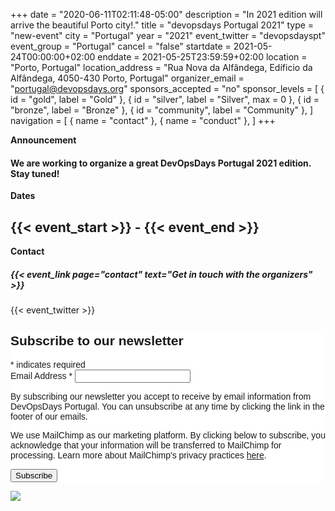 +++
date = "2020-06-11T02:11:48-05:00"
description = "In 2021 edition will arrive the beautiful Porto city!."
title = "devopsdays Portugal 2021"
type = "new-event"
city = "Portugal"
year = "2021"
event_twitter = "devopsdayspt"
event_group = "Portugal"
cancel = "false"
startdate = 2021-05-24T00:00:00+02:00
enddate = 2021-05-25T23:59:59+02:00
location = "Porto, Portugal"
location_address = "Rua Nova da Alfândega, Edíficio da Alfândega, 4050-430 Porto, Portugal"
organizer_email = "portugal@devopsdays.org"
sponsors_accepted = "no"
sponsor_levels = [
    { id = "gold", label = "Gold" },
    { id = "silver", label = "Silver", max = 0 },
    { id = "bronze", label = "Bronze" },
    { id = "community", label = "Community" },
]
navigation = [
    { name = "contact" },
    { name = "conduct" },
]
+++
<div class = "row">
  <div class = "col-md-2">
    <strong>Announcement</strong>
  </div>
  <div class = "col-md-8">
    <h4><strong>We are working to organize a great DevOpsDays Portugal 2021 edition. Stay tuned!</strong></h4>
  </div>
</div>

<div class = "row">
  <div class = "col-md-2">
    <strong>Dates</strong>
  </div>
  <div class = "col-md-8">
    <h2><strong>{{< event_start >}} - {{< event_end >}}</strong></h2>
  </div>
</div>

<!-- <div class = "row">
  <div class = "col-md-2">
    <strong>Location</strong>
  </div>
  <div class = "col-md-8">
    {{< event_location >}}
  </div>
</div> -->

<!-- <div class = "row">
  <div class = "col-md-2">
    <strong>Register</strong>
  </div>
  <div class = "col-md-8">
    {{< event_link page="registration" text="Register to attend the conference!" >}}
  </div>
</div> -->

<!-- <div class = "row">
  <div class = "col-md-2">
    <strong>Propose</strong>
  </div>
  <div class = "col-md-8">
    <h5><strong>{{< event_link page="propose" text="CFP OPEN - Propose a talk!" >}}</strong></h5>
  </div>
</div> -->

<!-- <div class = "row">
  <div class = "col-md-2">
    <strong>Program</strong>
  </div>
  <div class = "col-md-8">
    View the {{< event_link page="program" text="program." >}}
  </div>
</div> -->

<!-- <div class = "row">
  <div class = "col-md-2">
    <strong>Speakers</strong>
  </div>
  <div class = "col-md-8">
    Check out the {{< event_link page="speakers" text="speakers!" >}}
  </div>
</div> -->

<!-- <div class = "row">
  <div class = "col-md-2">
    <strong>Sponsors</strong>
  </div>
  <div class = "col-md-8">
     <h5><strong>{{< event_link page="sponsor" text="Sponsor the conference!" >}}</strong></h5>
  </div>
</div> -->

<div class = "row">
  <div class = "col-md-2">
    <strong>Contact</strong>
  </div>
  <div class = "col-md-8">
    <h5><strong>{{< event_link page="contact" text="Get in touch with the organizers" >}}</strong></h5>
  </div>
</div>

<div class = "row">
  <div class = "col-md-2">
    {{< event_twitter >}}
  </div>
</div>


<div class="container">
  <div class="row">
    <div class="col-12">
      <div class="row justify-content-center">
        <!--<img src="/events/2019-portugal/logo.png" class="img-fluid mx-auto">-->
      </div>
    </div>
    <div class="col-sm-6">
      <!-- <p><b>DevOpsDays Portugal 2020 it's the second edition and it's powered by <a href="https://www.meetup.com/pt-BR/DevOps-Lisbon/">DevOps Lisbon</a>, <a href="https://www.meetup.com/devopsporto/">DevOps Porto</a> and <a href="https://www.meetup.com/DevOps-Braga/">DevOps Braga</a>, the three main communities dedicated to DevOps in Portugal.</b></p><p><b>For this edition we climbed north and have chosen Porto as the city that will host DevOpsDays Portugal second edition. More details ahead.</b></p> -->
      <!--<p><b> The conference this year will focus on real world experience reports from diverse organizations in Portugal and abroad. Covered topics will include Culture, Automation, Lean, Measurement, and Sharing (CALMS), and others. </b></p>-->
    </div>
    <div class="col-sm-6">
  <!-- Begin MailChimp Signup Form -->
  <link href="//cdn-images.mailchimp.com/embedcode/classic-10_7.css" rel="stylesheet" type="text/css">
  <style type="text/css">
    #mc_embed_signup {
      background: #fff;
      clear: left;
      font: 14px Helvetica, Arial, sans-serif;
    }

    /* Add your own MailChimp form style overrides in your site stylesheet or in this style block.
          We recommend moving this block and the preceding CSS link to the HEAD of your HTML file. */
  </style>
  <style type="text/css">
    #mc-embedded-subscribe-form input[type=checkbox] {
      display: inline;
      width: auto;
      margin-right: 10px;
    }

    #mergeRow-gdpr {
      margin-top: 20px;
    }

    #mergeRow-gdpr fieldset label {
      font-weight: normal;
    }

    #mc-embedded-subscribe-form .mc_fieldset {
      border: none;
      min-height: 0px;
      padding-bottom: 0px;
    }
  </style>
  <div id="mc_embed_signup">
    <form action="https://gmail.us20.list-manage.com/subscribe/post?u=2e8d8cffce2ab92919b60b1ef&id=dfb70052da" method="post" id="mc-embedded-subscribe-form" name="mc-embedded-subscribe-form" class="validate" target="_blank" novalidate>
      <div id="mc_embed_signup_scroll">
        <h2>Subscribe to our newsletter</h2>
        <div class="indicates-required"><span class="asterisk">*</span> indicates required</div>
        <div class="mc-field-group">
          <label for="mce-EMAIL">Email Address <span class="asterisk">*</span>
          </label>
          <input type="email" value="" name="EMAIL" class="required email" id="mce-EMAIL">
        </div>
        <div id="mergeRow-gdpr" class="mergeRow gdpr-mergeRow content__gdprBlock mc-field-group">
          <div class="content__gdpr">
            <!--<label>Communication Permissions</label>-->
            <p>By subscribing our newsletter you accept to receive by email information from DevOpsDays Portugal. You can unsubscribe at any time by clicking the link in the footer of our emails.</p>
            <!--<fieldset class="mc_fieldset gdprRequired mc-field-group" name="interestgroup_field">
              <label class="checkbox subfield" for="gdpr_325"><input type="checkbox" id="gdpr_325" name="gdpr[325]"
                  value="Y" class="av-checkbox "><span>Email</span> </label><label class="checkbox subfield"
                for="gdpr_329"><input type="checkbox" id="gdpr_329" name="gdpr[329]" value="Y"
                  class="av-checkbox "><span>Direct Mail</span> </label><label class="checkbox subfield"
                for="gdpr_333"><input type="checkbox" id="gdpr_333" name="gdpr[333]" value="Y"
                  class="av-checkbox "><span>Customized Online Advertising</span> </label>
            </fieldset>-->
          </div>
          <div class="content__gdprLegal">
            <p>We use MailChimp as our marketing platform. By clicking below to subscribe, you acknowledge that your
              information will be transferred to MailChimp for processing. Learn more about MailChimp's privacy
              practices <a href="https://mailchimp.com/legal/" target="_blank">here</a>.</p>
          </div>
        </div>
        <div id="mce-responses" class="clear">
          <div class="response" id="mce-error-response" style="display:none"></div>
          <div class="response" id="mce-success-response" style="display:none"></div>
        </div>
        <!-- real people should not fill this in and expect good things - do not remove this or risk form bot signups-->
        <div style="position: absolute; left: -5000px;" aria-hidden="true"><input type="text"
            name="b_a4e4de7be20e34c7513fcec58_f13f21d1b8" tabindex="-1" value=""></div>
        <div class="clear"><input type="submit" value="Subscribe" name="subscribe" id="mc-embedded-subscribe"
            class="button"></div>
      </div>
    </form>
  </div>
  <script type='text/javascript' src='//s3.amazonaws.com/downloads.mailchimp.com/js/mc-validate.js'></script>
  <script
    type='text/javascript'>(function ($) { window.fnames = new Array(); window.ftypes = new Array(); fnames[0] = 'EMAIL'; ftypes[0] = 'email'; }(jQuery)); var $mcj = jQuery.noConflict(true);</script>
  <!--End mc_embed_signup-->
    </div>
  </div>
  <div class="row">
    <!-- begin a content element -->
    <div class="col-md-12">
      <div class="row justify-content-center">
        <img src="/events/2019-portugal/logo.png" class="img-fluid mx-auto">
      </div>
    </div>
  </div>
</div>
